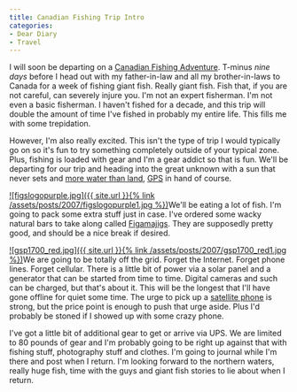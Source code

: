 ```yaml
---
title: Canadian Fishing Trip Intro
categories:
- Dear Diary
- Travel
---
```


I will soon be departing on a [Canadian Fishing Adventure](https://thingles.backpackit.com/pub/885111). T-minus _nine days_ before I head out with my father-in-law and all my brother-in-laws to Canada for a week of fishing giant fish. Really giant fish. Fish that, if you are not careful, can severely injure you. I'm not an expert fisherman. I'm not even a basic fisherman. I haven't fished for a decade, and this trip will double the amount of time I've fished in probably my entire life. This fills me with some trepidation.

However, I'm also really excited. This isn't the type of trip I would typically go on so it's fun to try something completely outside of your typical zone. Plus, fishing is loaded with gear and I'm a gear addict so that is fun. We'll be departing for our trip and heading into the great unknown with a sun that never sets and [more water than land](http://maps.google.com/maps?f=q&hl=en&q=N52.88794+W87.85125&ie=UTF8&t=k&om=1&ll=52.893785,-87.845306&spn=0.108533,0.300064&z=12&iwloc=addr), [GPS](http://www.garmin.com/products/gpsmap60csx) in hand of course.

[![figslogopurple.jpg]({{ site.url }}{% link /assets/posts/2007/figslogopurple1.jpg %})](http://www.figamajigs.com/)We'll be eating a lot of fish. I'm going to pack some extra stuff just in case. I've ordered some wacky natural bars to take along called [Figamajigs](http://www.figamajigs.com/). They are supposedly pretty good, and should be a nice break if desired.

[![gsp1700_red.jpg]({{ site.url }}{% link /assets/posts/2007/gsp1700_red1.jpg %})](http://www.readysatgo.net/index.php?main_page=product_info&products_id=40)We are going to be totally off the grid. Forget the Internet. Forget phone lines. Forget cellular. There is a little bit of power via a solar panel and a generator that can be started from time to time. Digital cameras and such can be charged, but that's about it. This will be the longest that I'll have gone offline for quiet some time. The urge to pick up a [satellite phone](http://www.readysatgo.net/index.php?main_page=product_info&products_id=40) is strong, but the price point is enough to push that urge aside. Plus I'd probably be stoned if I showed up with some crazy phone.

I've got a little bit of additional gear to get or arrive via UPS. We are limited to 80 pounds of gear and I'm probably going to be right up against that with fishing stuff, photography stuff and clothes. I'm going to journal while I'm there and post when I return. I'm looking forward to the northern waters, really huge fish, time with the guys and giant fish stories to lie about when I return.
